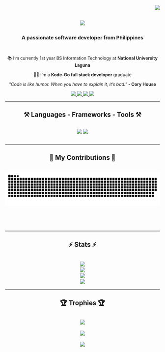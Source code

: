<img align="right" src="https://visitor-badge.laobi.icu/badge?page_id=AbdulDeBorja09.AbdulDeBorja09" />

<h1 align="center">
    <img src="https://readme-typing-svg.herokuapp.com/?font=Righteous&size=35&center=true&vCenter=true&width=500&height=70&duration=4000&lines=Hi+There!;+I'm+Abdul+Aziz+De+Borja!;" />
</h1>

<h3 align="center">A passionate software developer from Philippines</h3>

<br/>

<div align="center">
 
 📚 I’m currently 1st year BS Information Technology at **National University Laguna**
 
 👨‍🎓 I’m a **Kode-Go full stack developer** graduate

<i>"Code is like humor. When you have to explain it, it’s bad."</i> <b>- Cory House</b>

 </div>
 
<div align="center"> 
  <a href="mailto:abduldb09@gmail.com">
    <img src="https://img.shields.io/badge/Gmail-0078d7?style=for-the-badge&logo=gmail&logoColor=red" />
  </a>
  <a href="https://www.linkedin.com/in/abdul-de-borja-28aabb293/" target="_blank">
    <img src="https://img.shields.io/badge/LinkedIn-0077B5?style=for-the-badge&logo=linkedin&logoColor=white" target="_blank" />
  </a>
  <a href="https://deborja.vercel.app" target="_blank">
     <img src="https://img.shields.io/badge/Portfolio-FF5722?style=for-the-badge&logo=todoist&logoColor=white" target="_blank" /> 
  </a>
   <a href="https://discordid.netlify.app/?id=567953189450678273" target="_blank">
     <img src="https://img.shields.io/badge/Discord-7289da?style=for-the-badge&logo=discord&logoColor=white" target="_blank" /> 
  </a>
</div>

 <hr/>
 
<h2 align="center">⚒️ Languages - Frameworks - Tools ⚒️</h2>
<br/>
<div align="center">
    <img src="https://skillicons.dev/icons?i=html,css,javascript,bootstrap,tailwind,sass,vscode,github,git" />
    <img src="https://skillicons.dev/icons?i=nodejs,react,nextjs,laravel,php,python,java,mysql,arduino" /><br>
</div>

<br/>
<hr/>

<div align="center">
  <h2>🐍 My Contributions 🐍</h2>
  <br>
  <img alt="snake eating my contributions" src="https://raw.githubusercontent.com/AbdulDeBorja09/AbdulDeBorja09/output/github-contribution-grid-snake.svg" />
  
  <br/><br/><br/>
</div>

<hr/>

<h2 align="center">⚡ Stats ⚡</h2>
<br>
<div align=center>
  <img src="https://github-readme-stats.vercel.app/api/top-langs/?username=AbdulDeBorja09&theme=dark&hide_border=true&include_all_commits=false&count_private=false&layout=compact" /><br/>
  <img src="https://github-readme-stats.vercel.app/api?username=AbdulDeBorja09&theme=dark&hide_border=true&include_all_commits=false&count_private=false" /><br/>
  <img src="https://github-readme-streak-stats.herokuapp.com/?user=AbdulDeBorja09&theme=dark&hide_border=true" /><br/>
  <img src="https://github-contributor-stats.vercel.app/api?username=AbdulDeBorja09&limit=5&theme=dark&combine_all_yearly_contributions=true" />
  
</div>

<hr/>

<h2 align="center">🏆 Trophies 🏆</h2>
<br>
<div align=center>
  <img src="https://github-profile-trophy.vercel.app/?username=AbdulDeBorja09&theme=alduin&no-frame=true&no-bg=true&margin-w=4" />
  <br><br>
  <img src="https://quotes-github-readme.vercel.app/api?type=horizontal&theme=dark">
  <br><br>
  <a href="https://paypal.me/AbdulAzizDeBorja"><img src="https://img.shields.io/badge/PayPal-00457C?style=for-the-badge&logo=paypal&logoColor=white"> <a>
</div>
